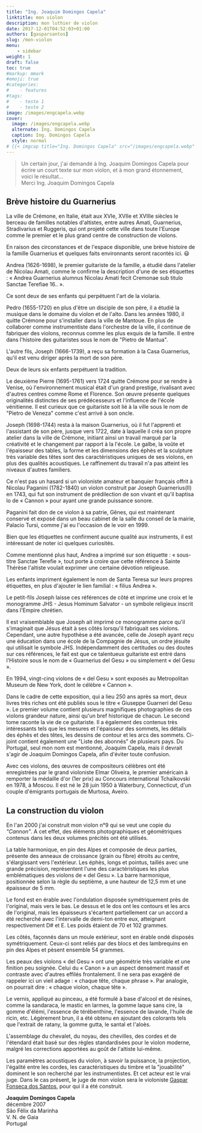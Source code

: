 ```yaml
---
title: "Ing. Joaquim Domingos Capela"
linktitle: mon violon
description: mon luthier de violon
date: 2017-12-01T04:52:03+01:00
authors: [gasparsantos]
slug: /mon-violon
menu: 
    - sidebar
weight: 1
draft: false
toc: true
#markup: mmark
#emoji: true
#categories: 
#    - features
#tags:
#    - teste 1
#    - teste 2
image: /images/engcapela.webp
cover:
  image: /images/engcapela.webp
  alternate: Ing. Domingos Capela
  caption: Ing. Domingos Capela
  style: normal
# {{< imgcap title="Ing. Domingos Capela" src="/images/engcapela.webp" >}}
---
```

> Un certain jour, j'ai demandé à Ing. Joaquim Domingos Capela pour écrire un court texte sur mon violon, et à mon grand étonnement, voici le résultat...   
> Merci Ing. Joaquim Domingos Capela




## Brève histoire du Guarnerius
La ville de Crémone, en Italie, était aux XVIe, XVIIe et XVIIIe siècles le berceau de familles notables d'altistes, entre autres Amati, Guarnerius, Stradivarius et Ruggeris, qui ont projeté cette ville dans toute l'Europe comme le premier et le plus grand centre de construction de violons.

En raison des circonstances et de l'espace disponible, une brève histoire de la famille Guarnerius et quelques faits environnants seront racontés ici. :smiley:

Andrea (1626-1698), le premier guitariste de la famille, a étudié dans l'atelier de Nicolau Amati, comme le confirme la description d'une de ses étiquettes : « Andrea Guarnerius alumnus Nicolau Amati fecit Cremonae sub titulo Sanctae Terefiae 16.. ».

Ce sont deux de ses enfants qui perpétuent l'art de la violaria.

Pedro (1655-1720) en plus d'être un disciple de son père, il a étudié la musique dans le domaine du violon et de l'alto. Dans les années 1980, il quitte Crémone pour s'installer dans la ville de Mantoue. En plus de collaborer comme instrumentiste dans l'orchestre de la ville, il continue de fabriquer des violons, reconnus comme les plus exquis de la famille. Il entre dans l'histoire des guitaristes sous le nom de "Pietro de Mantua".

L'autre fils, Joseph (1666-1739), a reçu sa formation à la Casa Guarnerius, qu'il est venu diriger après la mort de son père.

Deux de leurs six enfants perpétuent la tradition.

Le deuxième Pierre (1695-1761) vers 1724 quitte Crémone pour se rendre à Venise, où l'environnement musical était d'un grand prestige, rivalisant avec d'autres centres comme Rome et Florence. Son œuvre présente quelques originalités distinctes de ses prédécesseurs et l'influence de l'école vénitienne. Il est curieux que ce guitariste soit lié à la ville sous le nom de "Pietro de Veneza" comme c'est arrivé à son oncle.

Joseph (1698-1744) resta à la maison Guarnerius, où il fut l'apprenti et l'assistant de son père, jusque vers 1722, date à laquelle il créa son propre atelier dans la ville de Crémone, initiant ainsi un travail marqué par la créativité et le changement par rapport à la l'école. Le galbe, la voûte et l'épaisseur des tables, la forme et les dimensions des éphès et la sculpture très variable des têtes sont des caractéristiques uniques de ses violons, en plus des qualités acoustiques. Le raffinement du travail n'a pas atteint les niveaux d'autres familiers.

Ce n'est pas un hasard si un violoniste amateur et banquier français offrit à Nicolau Paganini (1782-1840) un violon construit par Joseph Guarnerius(II) en 1743, qui fut son instrument de prédilection de son vivant et qu'il baptisa lo de « Cannon » pour ayant une grande puissance sonore.

Paganini fait don de ce violon à sa patrie, Gênes, qui est maintenant conservé et exposé dans un beau cabinet de la salle du conseil de la mairie, Palacio Tursi, comme j'ai eu l'occasion de le voir en 1999.

Bien que les étiquettes ne confirment aucune qualité aux instruments, il est intéressant de noter ici quelques curiosités.

Comme mentionné plus haut, Andrea a imprimé sur son étiquette : « sous-titre Sanctae Terefie », tout porte à croire que cette référence à Sainte Thérèse l'altiste voulait exprimer une certaine dévotion religieuse.

Les enfants impriment également le nom de Santa Teresa sur leurs propres étiquettes, en plus d'ajouter le lien familial : « filius Andrea ».

Le petit-fils Joseph laisse ces références de côté et imprime une croix et le monogramme JHS - Jesus Hominum Salvator - un symbole religieux inscrit dans l'Empire chrétien.

Il est vraisemblable que Joseph ait imprimé ce monogramme parce qu'il s'imaginait que Jésus était à ses côtés lorsqu'il fabriquait ses violons. Cependant, une autre hypothèse a été avancée, celle de Joseph ayant reçu une éducation dans une école de la Compagnie de Jésus, un ordre jésuite qui utilisait le symbole JHS. Indépendamment des certitudes ou des doutes sur ces références, le fait est que ce talentueux guitariste est entré dans l'Histoire sous le nom de « Guarnerius del Gesu » ou simplement « del Gesu ».

En 1994, vingt-cinq violons de « del Gesu » sont exposés au Metropolitan Museum de New York, dont le célèbre « Cannon ».

Dans le cadre de cette exposition, qui a lieu 250 ans après sa mort, deux livres très riches ont été publiés sous le titre « Giuseppe Guarneri del Gesu ». Le premier volume contient plusieurs magnifiques photographies de ces violons grandeur nature, ainsi qu'un bref historique de chacun. Le second tome raconte la vie de ce guitariste. Il a également des contenus très intéressants tels que les mesures et l'épaisseur des sommets, les détails des éphès et des têtes, les dessins de contour et les arcs des sommets. Ci-joint contient également une "Liste des abonnés" de plusieurs pays. Du Portugal, seul mon nom est mentionné, Joaquim Capela, mais il devrait s'agir de Joaquim Domingos Capela, afin d'éviter toute confusion.

Avec ces violons, des œuvres de compositeurs célèbres ont été enregistrées par le grand violoniste Elmar Oliveira, le premier américain à remporter la médaille d'or (1er prix) au Concours international Tchaïkovski en 1978, à Moscou. Il est né le 28 juin 1950 à Waterbury, Connecticut, d'un couple d'émigrants portugais de Murtosa, Aveiro.

## La construction du violon
En l'an 2000 j'ai construit mon violon n°9 qui se veut une copie du *"Cannon"*. A cet effet, des éléments photographiques et géométriques contenus dans les deux volumes précités ont été utilisés.

La table harmonique, en pin des Alpes et composée de deux parties, présente des anneaux de croissance (grain ou fibre) étroits au centre, s'élargissant vers l'extérieur. Les éphès, longs et pointus, taillés avec une grande précision, représentent l'une des caractéristiques les plus emblématiques des violons de « del Gesu ». La barre harmonique, positionnée selon la règle du septième, a une hauteur de 12,5 mm et une épaisseur de 5 mm.

Le fond est en érable avec l'ondulation disposée symétriquement près de l'original, mais vers le bas. Le dessus et le dos ont les contours et les arcs de l'original, mais les épaisseurs s'écartent partiellement car un accord a été recherché avec l'intervalle de demi-ton entre eux, atteignant respectivement D# et E. Les poids étaient de 70 et 102 grammes.

Les côtés, façonnés dans un moule extérieur, sont en érable ondé disposés symétriquement. Ceux-ci sont reliés par des blocs et des lambrequins en pin des Alpes et pèsent ensemble 54 grammes.

Les peaux des violons « del Gesu » ont une géométrie très variable et une finition peu soignée. Celui du « Canon » a un aspect densément massif et contraste avec d'autres effilés frontalement. Il ne sera pas exagéré de rappeler ici un vieil adage : « chaque tête, chaque phrase ». Par analogie, on pourrait dire : « chaque violon, chaque tête ».

Le vernis, appliqué au pinceau, a été formulé à base d'alcool et de résines, comme la sandaraca, le mastic en larmes, la gomme laque sans cire, la gomme d'élémi, l'essence de térébenthine, l'essence de lavande, l'huile de ricin, etc. Légèrement brun, il a été obtenu en ajoutant des colorants tels que l'extrait de ratany, la gomme gutta, le santal et l'aloès.

L'assemblage du chevalet, du noyau, des chevilles, des cordes et de l'étendard était basé sur des règles standardisées pour le violon moderne, malgré les corrections apportées au goût de l'altiste lui-même.

Les paramètres acoustiques du violon, à savoir la puissance, la projection, l'égalité entre les cordes, les caractéristiques du timbre et la "jouabilité" dominent le son recherché par les instrumentistes. Et cet acteur est le vrai juge. Dans le cas présent, le juge de mon violon sera le violoniste [Gaspar Fonseca dos Santos][eu], pour qui il a été construit.

**Joaquim Domingos Capela**  
décembre 2007  
São Fêlix da Marinha  
V. N. de Gaia  
Portugal

[eng]: /images/engcapela.webp
[eu]: /fr/

